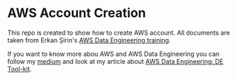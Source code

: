 # AWS Account Creation

This repo is created to show how to create AWS account. All documents are taken from Erkan Şirin's [AWS Data Engineering training](https://bootcamp.veribilimiokulu.com/bootcamp-programlari/aws-cloud-data-engineering-bootcamp/).

If you want to know more abou AWS and AWS Data Engineering you can follow my [medium](https://medium.com/@talha002) and look at my article about [AWS Data Engineering: DE Tool-kit](https://medium.com/@talha002/aws-data-engineering-aws-de-tool-kit-65b7344304a0).
